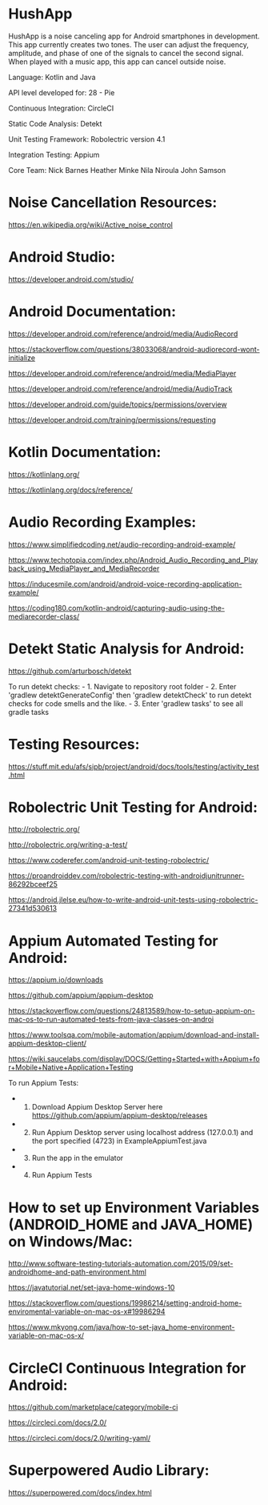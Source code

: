 # HushApp

HushApp is a noise canceling app for Android smartphones in development. This app currently creates two tones. The user can adjust the frequency, amplitude, and phase of one of the signals to cancel the second signal. When played with a music app, this app can cancel outside noise.

Language: Kotlin and Java

API level developed for: 28 - Pie

Continuous Integration: CircleCI

Static Code Analysis: Detekt

Unit Testing Framework: Robolectric version 4.1

Integration Testing: Appium

Core Team: Nick Barnes Heather Minke Nila Niroula John Samson




# Noise Cancellation Resources:

https://en.wikipedia.org/wiki/Active_noise_control


# Android Studio:

https://developer.android.com/studio/
 

# Android Documentation:

https://developer.android.com/reference/android/media/AudioRecord

https://stackoverflow.com/questions/38033068/android-audiorecord-wont-initialize

https://developer.android.com/reference/android/media/MediaPlayer

https://developer.android.com/reference/android/media/AudioTrack

https://developer.android.com/guide/topics/permissions/overview

https://developer.android.com/training/permissions/requesting


# Kotlin Documentation: 

https://kotlinlang.org/

https://kotlinlang.org/docs/reference/


# Audio Recording Examples:

https://www.simplifiedcoding.net/audio-recording-android-example/

https://www.techotopia.com/index.php/Android_Audio_Recording_and_Playback_using_MediaPlayer_and_MediaRecorder

https://inducesmile.com/android/android-voice-recording-application-example/

https://coding180.com/kotlin-android/capturing-audio-using-the-mediarecorder-class/


# Detekt Static Analysis for Android:

https://github.com/arturbosch/detekt

To run detekt checks:
	- 1. Navigate to repository root folder
	- 2. Enter 'gradlew detektGenerateConfig' then 'gradlew detektCheck' to run detekt checks for code smells and the like. 
	- 3. Enter 'gradlew tasks' to see all gradle tasks


# Testing Resources:

https://stuff.mit.edu/afs/sipb/project/android/docs/tools/testing/activity_test.html


# Robolectric Unit Testing for Android:

http://robolectric.org/

http://robolectric.org/writing-a-test/

https://www.coderefer.com/android-unit-testing-robolectric/

https://proandroiddev.com/robolectric-testing-with-androidjunitrunner-86292bceef25

https://android.jlelse.eu/how-to-write-android-unit-tests-using-robolectric-27341d530613


# Appium Automated Testing for Android:

https://appium.io/downloads

https://github.com/appium/appium-desktop

https://stackoverflow.com/questions/24813589/how-to-setup-appium-on-mac-os-to-run-automated-tests-from-java-classes-on-androi

https://www.toolsqa.com/mobile-automation/appium/download-and-install-appium-desktop-client/

https://wiki.saucelabs.com/display/DOCS/Getting+Started+with+Appium+for+Mobile+Native+Application+Testing

To run Appium Tests:
 
- 1. Download Appium Desktop Server here https://github.com/appium/appium-desktop/releases
- 2. Run Appium Desktop server using localhost address (127.0.0.1) and the port specified (4723) in ExampleAppiumTest.java
- 3. Run the app in the emulator
- 4. Run Appium Tests


# How to set up Environment Variables (ANDROID_HOME and JAVA_HOME) on Windows/Mac:

http://www.software-testing-tutorials-automation.com/2015/09/set-androidhome-and-path-environment.html

https://javatutorial.net/set-java-home-windows-10

https://stackoverflow.com/questions/19986214/setting-android-home-enviromental-variable-on-mac-os-x#19986294

https://www.mkyong.com/java/how-to-set-java_home-environment-variable-on-mac-os-x/


# CircleCI Continuous Integration for Android:

https://github.com/marketplace/category/mobile-ci

https://circleci.com/docs/2.0/

https://circleci.com/docs/2.0/writing-yaml/

 
# Superpowered Audio Library:

https://superpowered.com/docs/index.html

 

 